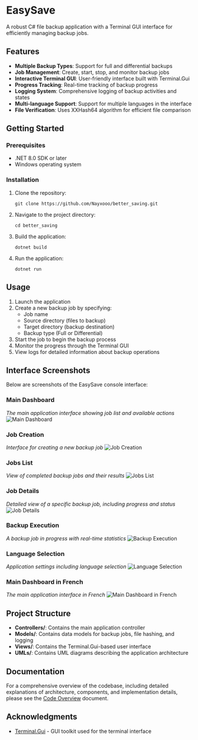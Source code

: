 # EasySave

A robust C# file backup application with a Terminal GUI interface for efficiently managing backup jobs.

## Features

- **Multiple Backup Types**: Support for full and differential backups
- **Job Management**: Create, start, stop, and monitor backup jobs
- **Interactive Terminal GUI**: User-friendly interface built with Terminal.Gui
- **Progress Tracking**: Real-time tracking of backup progress
- **Logging System**: Comprehensive logging of backup activities and states
- **Multi-language Support**: Support for multiple languages in the interface
- **File Verification**: Uses XXHash64 algorithm for efficient file comparison

## Getting Started

### Prerequisites

- .NET 8.0 SDK or later
- Windows operating system

### Installation

1. Clone the repository:
   ```
   git clone https://github.com/Nayxooo/better_saving.git
   ```

2. Navigate to the project directory:
   ```
   cd better_saving
   ```

3. Build the application:
   ```
   dotnet build
   ```

4. Run the application:
   ```
   dotnet run
   ```

## Usage

1. Launch the application
2. Create a new backup job by specifying:
   - Job name
   - Source directory (files to backup)
   - Target directory (backup destination)
   - Backup type (Full or Differential)
3. Start the job to begin the backup process
4. Monitor the progress through the Terminal GUI
5. View logs for detailed information about backup operations

## Interface Screenshots

Below are screenshots of the EasySave console interface:

### Main Dashboard
*The main application interface showing job list and available actions*
![Main Dashboard](images/main_dashboard.png)

### Job Creation
*Interface for creating a new backup job*
![Job Creation](images/create_job.png)

### Jobs List
*View of completed backup jobs and their results*
![Jobs List](images/jobs_list.png)

### Job Details
*Detailed view of a specific backup job, including progress and status*
![Job Details](images/job_details.png)

### Backup Execution
*A backup job in progress with real-time statistics*
![Backup Execution](images/job_execution.png)

### Language Selection
*Application settings including language selection*
![Language Selection](images/language_selection.png)

### Main Dashboard in French
*The main application interface in French*
![Main Dashboard in French](images/main_dashboard_fr.png)

## Project Structure

- **Controllers/**: Contains the main application controller
- **Models/**: Contains data models for backup jobs, file hashing, and logging
- **Views/**: Contains the Terminal.Gui-based user interface
- **UMLs/**: Contains UML diagrams describing the application architecture

## Documentation

For a comprehensive overview of the codebase, including detailed explanations of architecture, components, and implementation details, please see the [Code Overview](https://github.com/Nayxooo/better_saving/blob/develop/CODE_OVERVIEW.md) document.

## Acknowledgments

- [Terminal.Gui](https://github.com/migueldeicaza/gui.cs) - GUI toolkit used for the terminal interface
